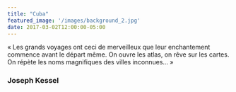 ```yaml
---
title: "Cuba"
featured_image: '/images/background_2.jpg'
date: 2017-03-02T12:00:00-05:00
---
```



« Les grands voyages ont ceci de merveilleux que leur enchantement commence avant le départ même. On ouvre les atlas, on rêve sur les cartes. On répète les noms magnifiques des villes inconnues… »

### Joseph Kessel